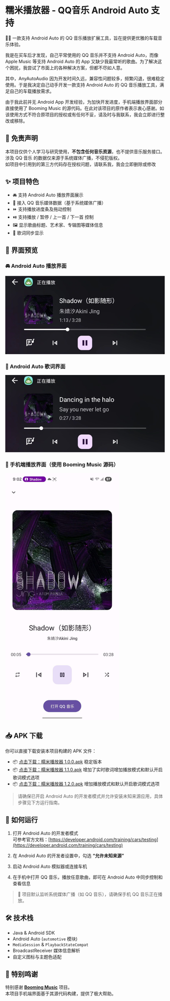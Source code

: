 # 糯米播放器 - QQ音乐 Android Auto 支持

🚗🎶 一款支持 Android Auto 的 QQ 音乐播放扩展工具，旨在提供更优雅的车载音乐体验。  

我是在买车后才发现，自己平常使用的 QQ 音乐并不支持 Android Auto，而像 Apple Music 等支持 Android Auto 的 App 又缺少我最常听的歌曲。为了解决这个困扰，我尝试了市面上的各种解决方案，但都不尽如人意。  

其中，AnyAutoAudio 因为开发时间久远，兼容性问题较多，频繁闪退，很难稳定使用。于是我决定自己动手开发一款支持 Android Auto 的 QQ 音乐播放工具，满足自己的车载播放需求。  

由于我此前并无 Android App 开发经验，为加快开发进度，手机端播放界面部分直接使用了 Booming Music 的源代码。在此对该项目的原作者表示衷心感谢。如该使用方式不符合原项目的授权或有任何不妥，请及时与我联系，我会立即进行整改或移除。

## 📄 免责声明

本项目仅供个人学习与研究使用，**不包含任何音乐资源**，也不提供音乐服务接口。涉及 QQ 音乐 的数据仅来源于系统媒体广播，不侵犯版权。  
如项目中引用到的第三方代码存在授权问题，请联系我，我会立即删除或修改

## ✨ 项目特色

- 🚘 支持 Android Auto 播放界面展示
- 🎵 接入 QQ 音乐媒体数据（基于系统媒体广播）
- ⏩ 支持播放进度条及拖动控制
- ⏯️ 支持播放 / 暂停 / 上一首 / 下一首 控制
- 🖼️ 显示歌曲标题、艺术家、专辑图等媒体信息
- 📝 歌词同步显示

## 📸 界面预览

### 🚘 Android Auto 播放界面

![Android Auto 播放界面](screenshot/auto.jpg)
### 📝 Android Auto 歌词界面

![Android Auto 歌词界面](screenshot/lyrics.jpg)

<h3>📱 手机端播放界面（使用 Booming Music 源码）</h3>
<img src="screenshot/mobile.jpg" width="360"/>

## 📥 APK 下载

你可以直接下载安装本项目构建的 APK 文件：

- 📦 [点击下载：糯米播放器 1.0.0.apk](https://github.com/charlottejas/NuomiPlayer/raw/main/糯米播放器%201.0.0.apk) 稳定版本
- 📦 [点击下载：糯米播放器 1.1.0.apk](https://github.com/charlottejas/NuomiPlayer/raw/main/糯米播放器1.1.0.apk) 增加了实时歌词增加播放模式和默认开启歌词模式选项
- 📦 [点击下载：糯米播放器 1.2.0.apk](https://github.com/charlottejas/NuomiPlayer/raw/main/糯米播放器1.2.0.apk) 增加播放模式和默认开启歌词模式选项

> 请确保已开启 Android Auto 的开发者模式并允许安装未知来源应用，具体步骤见下方运行指南。


## 🚀 如何运行

1. 打开 Android Auto 的开发者模式  
   可参考官方文档：[https://developer.android.com/training/cars/testing](https://developer.android.com/training/cars/testing)

2. 在 Android Auto 的开发者设置中，勾选 **“允许未知来源”**

3. 启动 Android Auto 模拟器或连接车机

4. 在手机中打开 QQ 音乐，播放任意歌曲，即可在 Android Auto 中同步控制和查看信息

> 🧪 项目默认监听系统媒体广播（如 QQ 音乐），请确保手机 QQ 音乐正在播放。

## 🛠️ 技术栈

- Java & Android SDK
- Android Auto (`automotive` 模块)
- `MediaSession` & `PlaybackStateCompat`
- BroadcastReceiver 媒体信息解析
- 自定义图标与主题色适配

## 🙏 特别鸣谢

特别感谢 [**Booming Music**](https://github.com/mardous/BoomingMusic) 项目。  
本项目手机端界面基于其源代码构建，提供了极大帮助。


